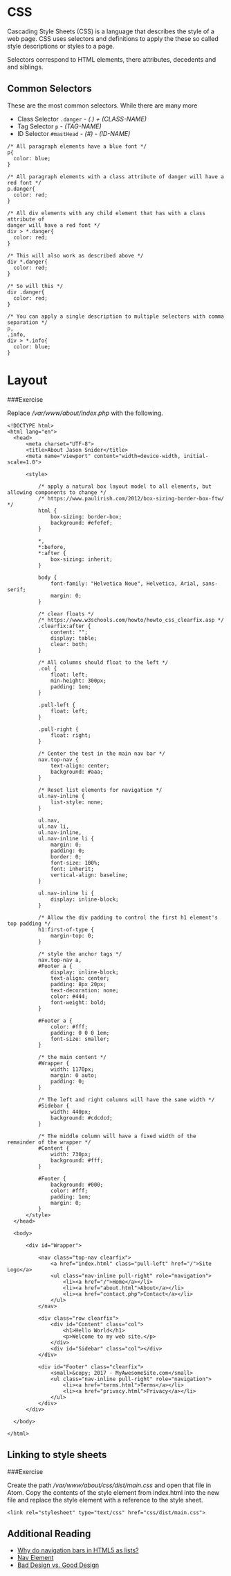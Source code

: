 # CSS

Cascading Style Sheets (CSS) is a language that describes the style of a web page. CSS uses selectors and definitions to apply the these so called style descriptions or styles to a page.

Selectors correspond to HTML elements, there attributes, decedents and and siblings.

## Common Selectors

These are the most common selectors. While there are many more

* Class Selector ````.danger```` - *(.) + (CLASS-NAME)*
* Tag Selector ````p```` - *(TAG-NAME)*
* ID Selector ````#mastHead```` - *(#) - (ID-NAME)*

````
/* All paragraph elements have a blue font */
p{
  color: blue;
}

/* All paragraph elements with a class attribute of danger will have a red font */
p.danger{
  color: red;
}

/* All div elements with any child element that has with a class attribute of
danger will have a red font */
div > *.danger{
  color: red;
}

/* This will also work as described above */
div *.danger{
  color: red;
}

/* So will this */
div .danger{
  color: red;
}

/* You can apply a single description to multiple selectors with comma separation */
p,
.info,
div > *.info{
  color: blue;
}
````

# Layout


###Exercise

Replace */var/www/about/index.php* with the following.

````
<!DOCTYPE html>
<html lang="en">
  <head>
      <meta charset="UTF-8">
      <title>About Jason Snider</title>
      <meta name="viewport" content="width=device-width, initial-scale=1.0">

      <style>

          /* apply a natural box layout model to all elements, but allowing components to change */
          /* https://www.paulirish.com/2012/box-sizing-border-box-ftw/ */
          html {
              box-sizing: border-box;
              background: #efefef;
          }

          *,
          *:before,
          *:after {
              box-sizing: inherit;
          }

          body {
              font-family: "Helvetica Neue", Helvetica, Arial, sans-serif;
              margin: 0;
          }

          /* clear floats */
          /* https://www.w3schools.com/howto/howto_css_clearfix.asp */
          .clearfix:after {
              content: "";
              display: table;
              clear: both;
          }

          /* All columns should float to the left */
          .col {
              float: left;
              min-height: 300px;
              padding: 1em;
          }

          .pull-left {
              float: left;
          }

          .pull-right {
              float: right;
          }

          /* Center the test in the main nav bar */
          nav.top-nav {
              text-align: center;
              background: #aaa;
          }

          /* Reset list elements for navigation */
          ul.nav-inline {
              list-style: none;
          }

          ul.nav,
          ul.nav li,
          ul.nav-inline,
          ul.nav-inline li {
              margin: 0;
              padding: 0;
              border: 0;
              font-size: 100%;
              font: inherit;
              vertical-align: baseline;
          }

          ul.nav-inline li {
              display: inline-block;
          }

          /* Allow the div padding to control the first h1 element's top padding */
          h1:first-of-type {
              margin-top: 0;
          }

          /* style the anchor tags */
          nav.top-nav a,
          #Footer a {
              display: inline-block;
              text-align: center;
              padding: 8px 20px;
              text-decoration: none;
              color: #444;
              font-weight: bold;
          }

          #Footer a {
              color: #fff;
              padding: 0 0 0 1em;
              font-size: smaller;
          }

          /* the main content */
          #Wrapper {
              width: 1170px;
              margin: 0 auto;
              padding: 0;
          }

          /* The left and right columns will have the same width */
          #Sidebar {
              width: 440px;
              background: #cdcdcd;
          }

          /* The middle column will have a fixed width of the remainder of the wrapper */
          #Content {
              width: 730px;
              background: #fff;
          }

          #Footer {
              background: #000;
              color: #fff;
              padding: 1em;
              margin: 0;
          }
      </style>
  </head>

  <body>

      <div id="Wrapper">

          <nav class="top-nav clearfix">
              <a href="index.html" class="pull-left" href="/">Site Logo</a>
              <ul class="nav-inline pull-right" role="navigation">
                  <li><a href="/">Home</a></li>
                  <li><a href="about.html">About</a></li>
                  <li><a href="contact.php">Contact</a></li>
              </ul>
          </nav>

          <div class="row clearfix">
              <div id="Content" class="col">
                  <h1>Hello World</h1>
                  <p>Welcome to my web site.</p>
              </div>
              <div id="Sidebar" class="col"></div>
          </div>

          <div id="Footer" class="clearfix">
              <small>&copy; 2017 - MyAwesomeSite.com</small>
              <ul class="nav-inline pull-right" role="navigation">
                  <li><a href="terms.html">Terms</a></li>
                  <li><a href="privacy.html">Privacy</a></li>
              </ul>
          </div>
      </div>

  </body>

</html>

````

## Linking to style sheets


###Exercise

Create the path */var/www/about/css/dist/main.css* and open that file in Atom. Copy the contents of the style element from index.html into the new file and replace the style element with a reference to the style sheet.

````
<link rel="stylesheet" type="text/css" href="css/dist/main.css">
````




## Additional Reading
* [Why do navigation bars in HTML5 as lists?](https://stackoverflow.com/questions/36811224/why-do-navigation-bars-in-html5-as-lists)
* [Nav Element](http://w3c.github.io/html/sections.html#the-nav-element)
* [Bad Design vs. Good Design](https://www.interaction-design.org/literature/article/bad-design-vs-good-design-5-examples-we-can-learn-frombad-design-vs-good-design-5-examples-we-can-learn-from-130706)

